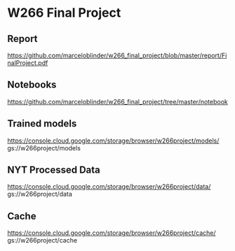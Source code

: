 # W266 Final Project

## Report

https://github.com/marceloblinder/w266_final_project/blob/master/report/FinalProject.pdf

## Notebooks

https://github.com/marceloblinder/w266_final_project/tree/master/notebook

## Trained models

https://console.cloud.google.com/storage/browser/w266project/models/
gs://w266project/models

## NYT Processed Data

https://console.cloud.google.com/storage/browser/w266project/data/
gs://w266project/data

## Cache

https://console.cloud.google.com/storage/browser/w266project/cache/
gs://w266project/cache
